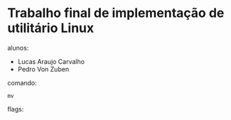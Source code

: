 Trabalho final de implementação de utilitário Linux
=================

alunos:

- Lucas Araujo Carvalho
- Pedro Von Zuben

comando:

`mv`

flags:

